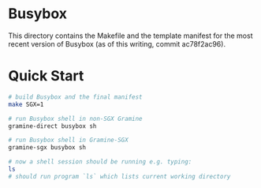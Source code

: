 # Busybox

This directory contains the Makefile and the template manifest for the most
recent version of Busybox (as of this writing, commit ac78f2ac96).

# Quick Start

```sh
# build Busybox and the final manifest
make SGX=1

# run Busybox shell in non-SGX Gramine
gramine-direct busybox sh

# run Busybox shell in Gramine-SGX
gramine-sgx busybox sh

# now a shell session should be running e.g. typing:
ls
# should run program `ls` which lists current working directory
```
